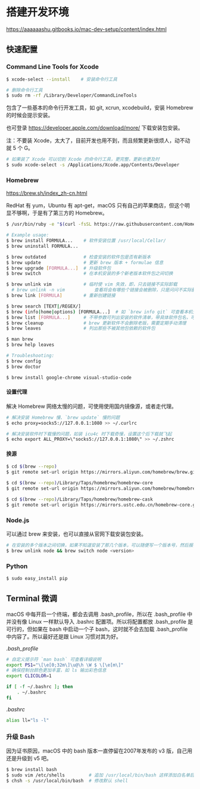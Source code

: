 # 搭建开发环境

https://aaaaaashu.gitbooks.io/mac-dev-setup/content/index.html


## 快速配置

### Command Line Tools for Xcode

```bash
$ xcode-select --install    # 安装命令行工具

# 删除命令行工具
$ sudo rm -rf /Library/Developer/CommandLineTools
```

包含了一些基本的命令行开发工具，如 git, xcrun, xcodebuild，安装 Homebrew 的时候会提示安装。

也可登录 https://developer.apple.com/download/more/ 下载安装包安装。

注：不要装 Xcode，太大了，目前开发也用不到，而且频繁更新很烦人，动不动就 5 个 G。

```bash
# 如果装了 Xcode 可以切到 Xcode 的命令行工具，更完整，更新也更及时
$ sudo xcode-select -s /Applications/Xcode.app/Contents/Developer
```

### Homebrew

https://brew.sh/index_zh-cn.html

RedHat 有 yum，Ubuntu 有 apt-get，macOS 只有自己的苹果商店，但这个明显不够啊，于是有了第三方的 Homebrew。

```bash
$ /usr/bin/ruby -e "$(curl -fsSL https://raw.githubusercontent.com/Homebrew/install/master/install)"
```

```bash
# Example usage:
$ brew install FORMULA...    # 软件安装位置 /usr/local/Cellar/
$ brew uninstall FORMULA...

$ brew outdated              # 检查安装的软件包是否有新版本
$ brew update                # 更新 brew 版本 + formulae 信息
$ brew upgrade [FORMULA...]  # 升级软件包
$ brew switch                # 在本机安装的多个新老版本软件包之间切换

$ brew unlink vim            # 临时使 vim 失效，即，只去链接不实际卸载
  # brew unlink -n vim           查看将会有哪些个链接会被删除，只是问问不实际删除
$ brew link [FORMULA]        # 重新创建链接

$ brew search [TEXT|/REGEX/]
$ brew (info|home|options) [FORMULA...]  # 如 `brew info git` 可查看本机安装的 git 相关信息
$ brew list [FORMULA...]     # 不带参数可列出安装的软件清单，带具体软件包名，可列出安装目录细节
$ brew cleanup               # brew 更新软件不会删除老版，需要定期手动清理
$ brew leaves                # 列出那些不被其他包依赖的软件包

$ man brew
$ brew help leaves

# Troubleshooting:
$ brew config
$ brew doctor
```

```bash
$ brew install google-chrome visual-studio-code
```

#### 设置代理

解决 Homebrew 网络太慢的问题，可使用使用国内镜像源，或者走代理。

```bash
# 解决安装 Homebrew 慢、`brew update` 慢的问题
$ echo proxy=socks5://127.0.0.1:1080 >> ~/.curlrc

# 解决安装软件时下载慢的问题，如装 icu4c 时下载奇慢，设置这个后下载就飞起
$ echo export ALL_PROXY=\"socks5://127.0.0.1:1080\" >> ~/.zshrc
```

#### 换源

```bash
$ cd $(brew --repo)
$ git remote set-url origin https://mirrors.aliyun.com/homebrew/brew.git

$ cd $(brew --repo)/Library/Taps/homebrew/homebrew-core
$ git remote set-url origin https://mirrors.aliyun.com/homebrew/homebrew-core.git

$ cd $(brew --repo)/Library/Taps/homebrew/homebrew-cask
$ git remote set-url origin https://mirrors.ustc.edu.cn/homebrew-core.git
```

### Node.js

可以通过 brew 来安装，也可以直接从官网下载安装包安装。

```bash
# 在安装的多个版本之间切换，如果不知道安装了那几个版本，可以随便写一个版本号，然后报错时会列出已安装版本信息
$ brew unlink node && brew switch node <version>
```

### Python

```bash
$ sudo easy_install pip
```


## Terminal 微调

macOS 中每开启一个终端，都会去调用 .bash_profile，所以在 .bash_profile 中并没有像 Linux 一样默认导入 .bashrc 配置项。所以将配置都放 .bash_profile 是可行的，但如果在 bash 中启动一个子 bash，这时就不会去加载 .bash_profile 中内容了。所以最好还是跟 Linux 习惯对其为好。

*.bash_profile*

```sh
# 自定义提示符 `man bash` 可查看详细说明
export PS1="\[\e[0;32m\]\u@\h \W $ \[\e[m\]"
# 确保控制台颜色更加丰富，如 ls 输出彩色信息
export CLICOLOR=1

if [ -f ~/.bashrc ]; then
    . ~/.bashrc
fi
```

*.bashrc*

```sh
alias ll="ls -l"
```

### 升级 Bash

因为证书原因，macOS 中的 bash 版本一直停留在2007年发布的 v3 版，自己用还是升级到 v5 吧。

```bash
$ brew install bash
$ sudo vim /etc/shells         # 追加 /usr/local/bin/bash 这样添加白名单后新 bash 才能作为 login shell
$ chsh -s /usr/local/bin/bash  # 修改默认 shell
```
